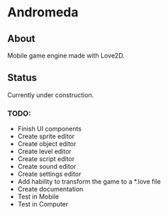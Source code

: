 # Andromeda

## About

Mobile game engine made with Love2D.

## Status

Currently under construction.

### TODO:
* Finish UI components
* Create sprite editor
* Create object editor
* Create level editor
* Create script editor
* Create sound editor
* Create settings editor
* Add hability to transform the game to a *.love file
* Create documentation
* Test in Mobile
* Test in Computer
